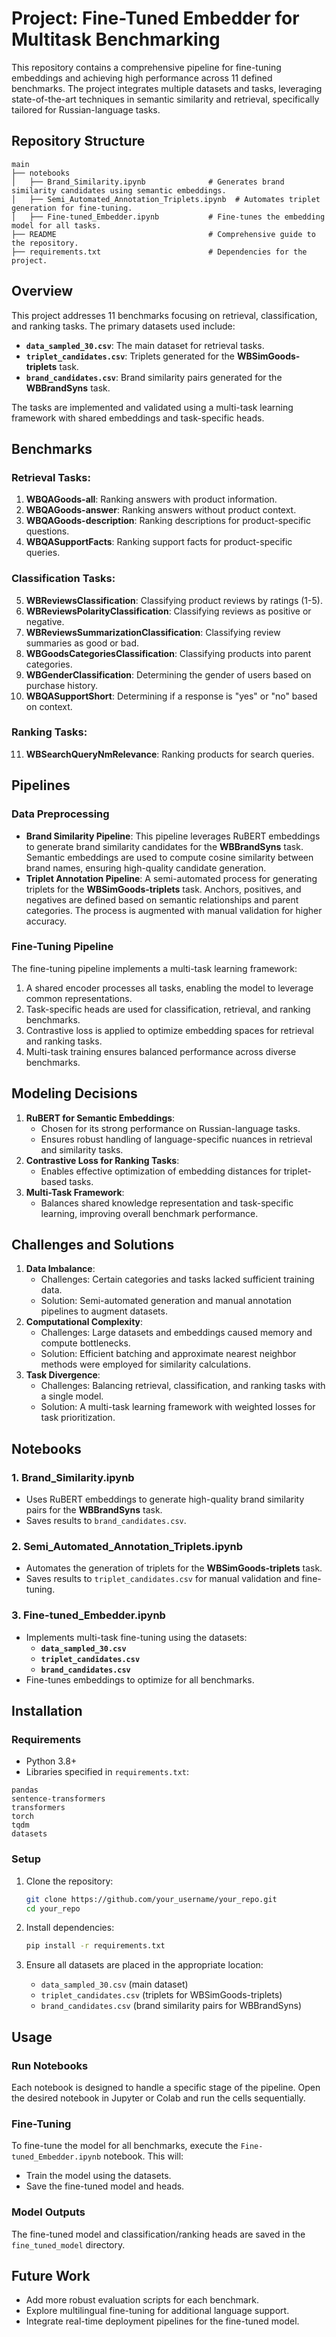 # Project: Fine-Tuned Embedder for Multitask Benchmarking

This repository contains a comprehensive pipeline for fine-tuning embeddings and achieving high performance across 11 defined benchmarks. The project integrates multiple datasets and tasks, leveraging state-of-the-art techniques in semantic similarity and retrieval, specifically tailored for Russian-language tasks.

## Repository Structure

```
main
├── notebooks
│   ├── Brand_Similarity.ipynb              # Generates brand similarity candidates using semantic embeddings.
│   ├── Semi_Automated_Annotation_Triplets.ipynb  # Automates triplet generation for fine-tuning.
│   ├── Fine-tuned_Embedder.ipynb           # Fine-tunes the embedding model for all tasks.
├── README                                  # Comprehensive guide to the repository.
├── requirements.txt                        # Dependencies for the project.
```

## Overview

This project addresses 11 benchmarks focusing on retrieval, classification, and ranking tasks. The primary datasets used include:
- **`data_sampled_30.csv`**: The main dataset for retrieval tasks.
- **`triplet_candidates.csv`**: Triplets generated for the **WBSimGoods-triplets** task.
- **`brand_candidates.csv`**: Brand similarity pairs generated for the **WBBrandSyns** task.

The tasks are implemented and validated using a multi-task learning framework with shared embeddings and task-specific heads.

## Benchmarks

### Retrieval Tasks:
1. **WBQAGoods-all**: Ranking answers with product information.
2. **WBQAGoods-answer**: Ranking answers without product context.
3. **WBQAGoods-description**: Ranking descriptions for product-specific questions.
4. **WBQASupportFacts**: Ranking support facts for product-specific queries.

### Classification Tasks:
5. **WBReviewsClassification**: Classifying product reviews by ratings (1-5).
6. **WBReviewsPolarityClassification**: Classifying reviews as positive or negative.
7. **WBReviewsSummarizationClassification**: Classifying review summaries as good or bad.
8. **WBGoodsCategoriesClassification**: Classifying products into parent categories.
9. **WBGenderClassification**: Determining the gender of users based on purchase history.
10. **WBQASupportShort**: Determining if a response is "yes" or "no" based on context.

### Ranking Tasks:
11. **WBSearchQueryNmRelevance**: Ranking products for search queries.

## Pipelines

### Data Preprocessing
- **Brand Similarity Pipeline**: This pipeline leverages RuBERT embeddings to generate brand similarity candidates for the **WBBrandSyns** task. Semantic embeddings are used to compute cosine similarity between brand names, ensuring high-quality candidate generation.
- **Triplet Annotation Pipeline**: A semi-automated process for generating triplets for the **WBSimGoods-triplets** task. Anchors, positives, and negatives are defined based on semantic relationships and parent categories. The process is augmented with manual validation for higher accuracy.

### Fine-Tuning Pipeline
The fine-tuning pipeline implements a multi-task learning framework:
1. A shared encoder processes all tasks, enabling the model to leverage common representations.
2. Task-specific heads are used for classification, retrieval, and ranking benchmarks.
3. Contrastive loss is applied to optimize embedding spaces for retrieval and ranking tasks.
4. Multi-task training ensures balanced performance across diverse benchmarks.

## Modeling Decisions
1. **RuBERT for Semantic Embeddings**:
   - Chosen for its strong performance on Russian-language tasks.
   - Ensures robust handling of language-specific nuances in retrieval and similarity tasks.
2. **Contrastive Loss for Ranking Tasks**:
   - Enables effective optimization of embedding distances for triplet-based tasks.
3. **Multi-Task Framework**:
   - Balances shared knowledge representation and task-specific learning, improving overall benchmark performance.

## Challenges and Solutions
1. **Data Imbalance**:
   - Challenges: Certain categories and tasks lacked sufficient training data.
   - Solution: Semi-automated generation and manual annotation pipelines to augment datasets.
2. **Computational Complexity**:
   - Challenges: Large datasets and embeddings caused memory and compute bottlenecks.
   - Solution: Efficient batching and approximate nearest neighbor methods were employed for similarity calculations.
3. **Task Divergence**:
   - Challenges: Balancing retrieval, classification, and ranking tasks with a single model.
   - Solution: A multi-task learning framework with weighted losses for task prioritization.

## Notebooks

### 1. Brand_Similarity.ipynb
- Uses RuBERT embeddings to generate high-quality brand similarity pairs for the **WBBrandSyns** task.
- Saves results to `brand_candidates.csv`.

### 2. Semi_Automated_Annotation_Triplets.ipynb
- Automates the generation of triplets for the **WBSimGoods-triplets** task.
- Saves results to `triplet_candidates.csv` for manual validation and fine-tuning.

### 3. Fine-tuned_Embedder.ipynb
- Implements multi-task fine-tuning using the datasets:
  - **`data_sampled_30.csv`**
  - **`triplet_candidates.csv`**
  - **`brand_candidates.csv`**
- Fine-tunes embeddings to optimize for all benchmarks.

## Installation

### Requirements
- Python 3.8+
- Libraries specified in `requirements.txt`:

```
pandas
sentence-transformers
transformers
torch
tqdm
datasets
```

### Setup
1. Clone the repository:
   ```bash
   git clone https://github.com/your_username/your_repo.git
   cd your_repo
   ```

2. Install dependencies:
   ```bash
   pip install -r requirements.txt
   ```

3. Ensure all datasets are placed in the appropriate location:
   - `data_sampled_30.csv` (main dataset)
   - `triplet_candidates.csv` (triplets for WBSimGoods-triplets)
   - `brand_candidates.csv` (brand similarity pairs for WBBrandSyns)

## Usage

### Run Notebooks
Each notebook is designed to handle a specific stage of the pipeline. Open the desired notebook in Jupyter or Colab and run the cells sequentially.

### Fine-Tuning
To fine-tune the model for all benchmarks, execute the `Fine-tuned_Embedder.ipynb` notebook. This will:
- Train the model using the datasets.
- Save the fine-tuned model and heads.

### Model Outputs
The fine-tuned model and classification/ranking heads are saved in the `fine_tuned_model` directory.

## Future Work
- Add more robust evaluation scripts for each benchmark.
- Explore multilingual fine-tuning for additional language support.
- Integrate real-time deployment pipelines for the fine-tuned model.
